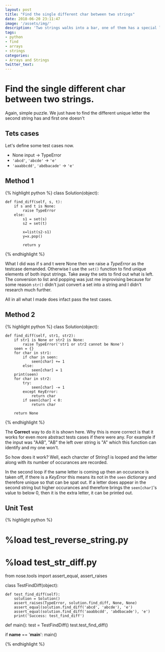 ```yaml
---
layout: post
title: "Find the single different char between two strings"
date: 2018-06-20 23:11:47
image: '/assets/img/'
description: 'Two strings walks into a bar, one of them has a special letter the other does not. We have to find which one'
tags:
- python
- find
- arrays
- strings
categories:
- Arrays and Strings
twitter_text:
---
```


# Find the single different char between two strings.
Again, simple puzzle. We just have to find the different unique letter the second string has and first one doesn't

## Tets cases
Let's define some test cases now.

- None input -> TypeError
- `'abcd'`, `'abcde'` -> `'e'`
- `'aaabbcdd'`, `'abdbacade'` -> `'e'`
## Method 1
{% highlight python %}
class Solution(object):

    def find_diff(self, s, t):
        if s and t is None:
            raise TypeError
        else:
            s1 = set(s)
            s2 = set(t)
            
            x=list(s2-s1)
            y=x.pop()
            
            return y
{% endhighlight %}

What I did was if s and t were None then we raise a *TypeError* as the testcase demanded.
Otherwise I use the `set()` function to find unique elements of both input strings. Take away the sets to find out what is left. The conversion to list and popping was just me improvising because for some reason `str()` didn't just convert a set into a string and I didn't research much further.

All in all what I made does infact pass the test cases.

## Method 2
{% highlight python %}
class Solution(object):

    def find_diff(self, str1, str2):
        if str1 is None or str2 is None:
            raise TypeError('str1 or str2 cannot be None')
        seen = {}
        for char in str1:
            if char in seen:
                seen[char] += 1
            else:
                seen[char] = 1
        print(seen)
        for char in str2:
            try:
                seen[char] -= 1
            except KeyError:
                return char
            if seen[char] < 0:
                return char
        
        return None

{% endhighlight %}

The **Correct** way to do it is shown here. Why this is more correct is that it works for even more abstract tests cases if there were any. For example if the input was "AAB", "AB" the left over string is "A" which this function can identify and my one won't. 

So how does it work?
Well, each charcter of String1 is looped and the letter along with its number of occurances are recorded.

In the second loop if the same letter is coming up then an occurance is taken off, if there is a *KeyError* this means its not in the `seen` dictionary and therefore unique so that can be spat out. If a letter does appear in the second string but higher occurances and therefore brings the `seen[char]`'s value to below 0, then it is the extra letter, it can be printed out.

## Unit Test

{% highlight python %}
# %load test_reverse_string.py
# %load test_str_diff.py
from nose.tools import assert_equal, assert_raises


class TestFindDiff(object):

    def test_find_diff(self):
        solution = Solution()
        assert_raises(TypeError, solution.find_diff, None, None)
        assert_equal(solution.find_diff('abcd', 'abcde'), 'e')
        assert_equal(solution.find_diff('aaabbcdd', 'abdbacade'), 'e')
        print('Success: test_find_diff')


def main():
    test = TestFindDiff()
    test.test_find_diff()


if __name__ == '__main__':
    main()

{% endhighlight %}














